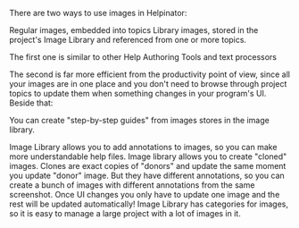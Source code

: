 There are two ways to use images in Helpinator:





Regular images, embedded into topics
Library images, stored in the project's Image Library and referenced from one or more topics.




The first one is similar to other Help Authoring Tools and text processors


The second is far more efficient from the productivity point of view, since all your images are in one place and you don't need to browse through project topics to update them when something changes in your program's UI. Beside that:


You can create "step-by-step guides" from images stores in the image library.



Image Library allows you to add annotations to images, so you can make more understandable help files.
Image library allows you to create "cloned" images. Clones are exact copies of "donors" and update the same moment you update "donor" image. But they have different annotations, so you can create a bunch of images with different annotations from the same screenshot. Once UI changes you only have to update one image and the rest will be updated automatically!
Image Library has categories for images, so it is easy to manage a large project with a lot of images in it.
